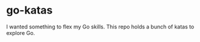 # go-katas
I wanted something to flex my Go skills. This repo holds a bunch of katas to explore Go.
